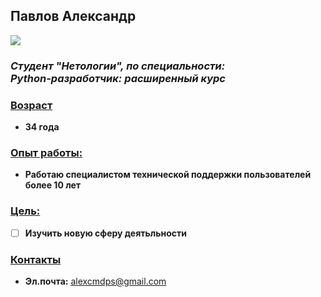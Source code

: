 ## Павлов Александр 

 ![](../Portfolio/img/photo_1.png)

### ___Студент "Нетологии", по специальности:<br/> Python-разработчик: расширенный курс___

### <u>Возраст</u>
* __34 года__

### <u>Опыт работы:</u>
* __Работаю специалистом технической поддержки пользователей более 10 лет__

### <u>Цель:</u>
  - [ ] __Изучить новую сферу деятьльности__
  
### <u>Контакты</u>
* **Эл.почта:** <alexcmdps@gmail.com>



